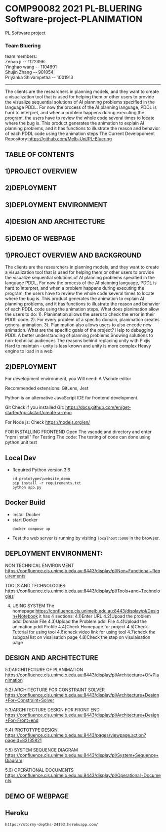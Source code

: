 # COMP90082 2021 PL-BLUERING Software-project-PLANIMATION
PL Software project   
### Team Bluering
team members:  
Zenan ji -- 1122396  
Yinghao wang -- 1104891   
Shujin Zhang -- 901054  
Priyanka Shivampetha -- 1001913
****
The clients are the researchers in planning models, and they want to create a visualization tool that is used for helping them or other users to provide the visualize sequential solutions of AI planning problems specified in the language PDDL. For now the process of the AI planning language, PDDL is hard to interpret, and when a problem happens during executing the program, the users have to review the whole code several times to locate where the bug is. This product generates the animation to explain AI planning problems, and it has functions to illustrate the reason and behavior of each PDDL code using the animation steps
The Current Developoment Repository:https://github.com/Melb-Uni/PL-Bluering

##  TABLE OF CONTENTS
## 1)PROJECT OVERVIEW
## 2)DEPLOYMENT
## 3)DEPLOYMENT ENVIRONMENT
## 4)DESIGN AND ARCHITECTURE
## 5)DEMO OF WEBPAGE

## 1)PROJECT OVERVIEW AND BACKGROUND
The clients are the researchers in planning models, and they want to create a visualization tool that is used for helping them or other users to provide the visualize sequential solutions of AI planning problems specified in the language PDDL. For now the process of the AI planning language, PDDL is hard to interpret, and when a problem happens during executing the program, the users have to review the whole code several times to locate where the bug is. This product generates the animation to explain AI planning problems, and it has functions to illustrate the reason and behavior of each PDDL code using the animation steps.
What does planimation allow the users to do:
1). Planimation allows the users to check the error in their PDDL code.
2). For every problem of a specific domain, planimation creates general animation.
3). Planimation also allows users to also encode new animation.
What are the specific goals of the project?
Help to debugging PDDL
A better understanding of planning problems
Showing solutions to non-technical audiences
The reasons behind replacing unity with Pixjis
Hard to maintain - unity is less known and unity is more complex
Heavy engine to load in a web

## 2)DEPLOYMENT
For development environment, you Will need: A Vscode editor

Recommended extensions:  GitLens, Jest

Python is an alternative JavaScript IDE for frontend development.

Git Check if you installed Git:
https://docs.github.com/en/get-started/quickstart/create-a-repo
 
For Node js: Check https://nodejs.org/en/

FOR INSTALLING FRONTEND 
Open The vscode and directory and enter "npm install"
For Testing The code:
The testing of code can done using python unit test

## Local Dev 
- Required Python version 3.6

     ```
     cd prototypes\website_demo
     pip install -r requirements.txt
     python app.py
     ```

## Docker Build
- Install Docker
- start Docker
    ```
    docker compose up
    ```
- Test the web server is running by visiting `localhost:5000` in the browser.


## DEPLOYMENT ENVIRONMENT:
NON TECHNICAL ENVIRONMENT
https://confluence.cis.unimelb.edu.au:8443/display/pl/Non+Functional+Requirements

TOOLS AND TECHNOLOGIES:
https://confluence.cis.unimelb.edu.au:8443/display/pl/Tools+and+Technologies

4) USING SYSTEM
The homepage:https://confluence.cis.unimelb.edu.au:8443/display/pl/Design+Notebook
it has 4 sections:
4.1)Enter URL
4.2)Upoad the problem pddl Domain File
4.3)Upload the Problem pddl  File
4.4)Upload the animation pddl Profile
4.4)Check Homepage for project
4.5)Check Tutorial for using tool
4.6)check video link for using tool
4.7)check the subgoal list on visalisation page
4.8)Check the step on visulaisation page


## DESIGN AND ARCHITECTURE
5.1)ARCHITECTURE OF PLANIMATION
https://confluence.cis.unimelb.edu.au:8443/display/pl/Architecture+Of+Planimation

5.2) ARCHITECTURE FOR CONSTRAINT SOLVER
https://confluence.cis.unimelb.edu.au:8443/display/pl/Architecture+Design+For+Constraint+Solver

5.3)ARCHITECTURE DESIGN FOR FRONT END
https://confluence.cis.unimelb.edu.au:8443/display/pl/Architecture+Design+For+Front+end

5.4) PROTOTYPE DESIGN
https://confluence.cis.unimelb.edu.au:8443/pages/viewpage.action?pageId=83135821

5.5) SYSTEM SEQUENCE DIAGRAM
https://confluence.cis.unimelb.edu.au:8443/display/pl/System+Sequence+Diagram

5.6) OPERATIONAL DOCUMENTS
https://confluence.cis.unimelb.edu.au:8443/display/pl/Operational+Documents

## DEMO OF WEBPAGE
## Heroku
`https://stormy-depths-24193.herokuapp.com/`
